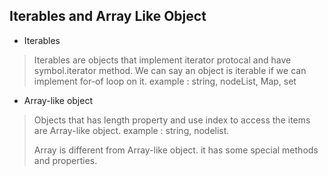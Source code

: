 ## Iterables and Array Like Object

- Iterables
  
> Iterables are objects that implement iterator protocal and have symbol.iterator method.
> We can say an object is iterable if we can implement for-of loop on it.
> example : string, nodeList, Map, set

- Array-like object

> Objects that has length property and use index to access the items are Array-like object.
> example : string, nodelist.
>
> Array is different from Array-like object. it has some special methods and properties.